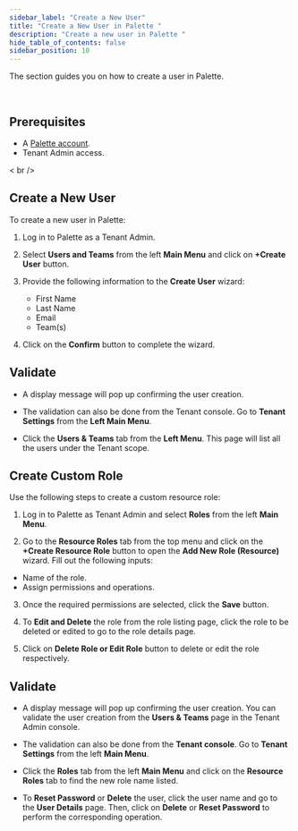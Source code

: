 ```yaml
---
sidebar_label: "Create a New User"
title: "Create a New User in Palette "
description: "Create a new user in Palette "
hide_table_of_contents: false
sidebar_position: 10
---
```




The section guides you on how to create a user in Palette.

<br />

## Prerequisites 

- A [Palette account](https://console.spectrocloud.com).
- Tenant Admin access.

< br />

## Create a New User

To create a new user in Palette:

1. Log in to Palette as a Tenant Admin.


2. Select **Users and Teams** from the left **Main Menu** and click on **+Create User** button.


3. Provide the following information to the  **Create User** wizard:
   * First Name
   * Last Name
   * Email
   * Team(s) 


4. Click on the **Confirm** button to complete the wizard.
  

## Validate

* A display message will pop up confirming the user creation. 

* The validation can also be done from the Tenant console. Go to **Tenant Settings** from the **Left Main Menu**.

* Click the **Users & Teams** tab from the **Left Menu**. This page will list all the users under the Tenant scope.


## Create Custom Role

Use the following steps to create a custom resource role:

1.  Log in to Palette as Tenant Admin and select **Roles** from the left **Main Menu**.


2. Go to the **Resource Roles** tab from the top menu and click on the **+Create Resource Role** button to open the **Add New Role (Resource)** wizard. Fill out the following inputs:
  * Name of the role.
  * Assign permissions and operations.


3. Once the required permissions are selected, click the **Save** button.


4. To **Edit and Delete** the role from the role listing page, click the role to be deleted or edited to go to the role details page.


5. Click on **Delete Role or Edit Role** button to delete or edit the role respectively.


## Validate

* A display message will pop up confirming the user creation. You can validate the user creation from the **Users & Teams** page in the Tenant Admin console. 

* The validation can also be done from the **Tenant console**. Go to **Tenant Settings** from the left **Main Menu**.

* Click the **Roles** tab from the left **Main Menu** and click on the **Resource Roles** tab to find the new role name listed.

* To **Reset Password** or **Delete** the user, click the user name and go to the **User Details** page. Then, click on **Delete** or **Reset Password** to perform the corresponding operation.

